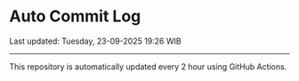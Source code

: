 # Auto Commit Log

Last updated: Tuesday, 23-09-2025 19:26 WIB

---

This repository is automatically updated every 2 hour using GitHub Actions.
